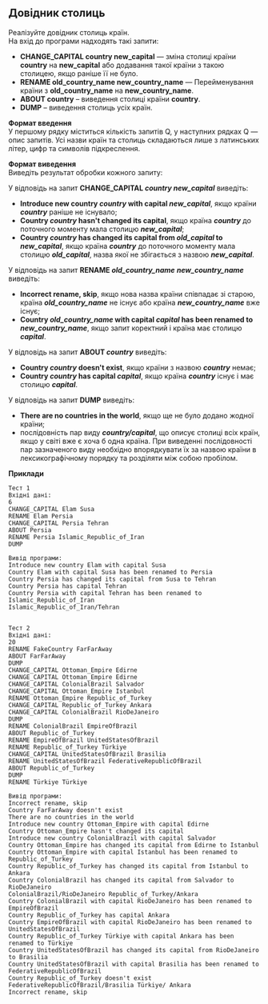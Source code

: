 ## Довідник столиць
Реалізуйте довідник столиць країн.  
На вхід до програми надходять такі запити:
- **CHANGE_CAPITAL country new_capital** — зміна столиці країни **country** на **new_capital** або додавання такої 
країни з такою столицею, якщо раніше її не було.
- **RENAME old_country_name new_country_name** — Перейменування країни з **old_country_name** на **new_country_name**.
- **ABOUT country** – виведення столиці країни **country**.
- **DUMP** – виведення столиць усіх країн.

**Формат введення**  
У першому рядку міститься кількість запитів Q, у наступних рядках Q — опис запитів. Усі назви країн та столиць
складаються лише з латинських літер, цифр та символів підкреслення.

**Формат виведення**  
Виведіть результат обробки кожного запиту:

У відповідь на запит **CHANGE_CAPITAL *country* *new_capital*** виведіть:
- **Introduce new country *country* with capital *new_capital***, якщо країни ***country*** раніше не існувало;
- **Country *country* hasn't changed its capital**, якщо країна ***country*** до поточного моменту мала столицю 
***new_capital***;
- **Country *country* has changed its capital from *old_capital* to *new_capital***, якщо країна ***country***
до поточного моменту мала столицю ***old_capital***, назва якої не збігається з назвою ***new_capital***.

У відповідь на запит **RENAME *old_country_name*** ***new_country_name*** виведіть:
- **Incorrect rename, skip**, якщо нова назва країни співпадає зі старою, країна ***old_country_name*** 
не існує або країна ***new_country_name*** вже існує;
- **Country *old_country_name* with capital *capital* has been renamed to *new_country_name***, якщо запит 
коректний і країна має столицю ***capital***.  

У відповідь на запит **ABOUT *country*** виведіть:
- **Country *country* doesn't exist**, якщо країни з назвою ***country*** немає;
- **Country *country* has capital *capital***, якщо країна ***country*** існує і має столицю ***capital***.

У відповідь на запит **DUMP** виведіть:
- **There are no countries in the world**, якщо ще не було додано жодної країни;
- послідовність пар виду ***country/capital***, що описує столиці всіх країн, якщо у світі вже є хоча б одна 
країна. При виведенні послідовності пар зазначеного виду необхідно впорядкувати їх за назвою країни в 
лексикографічному порядку та розділяти між собою пробілом.

**Приклади**
```
Тест 1
Вхідні дані:
6
CHANGE_CAPITAL Elam Susa
RENAME Elam Persia
CHANGE_CAPITAL Persia Tehran
ABOUT Persia
RENAME Persia Islamic_Republic_of_Iran
DUMP

Вивід програми:
Introduce new country Elam with capital Susa
Country Elam with capital Susa has been renamed to Persia
Country Persia has changed its capital from Susa to Tehran
Country Persia has capital Tehran
Country Persia with capital Tehran has been renamed to Islamic_Republic_of_Iran
Islamic_Republic_of_Iran/Tehran


Тест 2
Вхідні дані:
20
RENAME FakeCountry FarFarAway
ABOUT FarFarAway
DUMP
CHANGE_CAPITAL Ottoman_Empire Edirne
CHANGE_CAPITAL Ottoman_Empire Edirne
CHANGE_CAPITAL ColonialBrazil Salvador
CHANGE_CAPITAL Ottoman_Empire Istanbul
RENAME Ottoman_Empire Republic_of_Turkey
CHANGE_CAPITAL Republic_of_Turkey Ankara
CHANGE_CAPITAL ColonialBrazil RioDeJaneiro
DUMP
RENAME ColonialBrazil EmpireOfBrazil
ABOUT Republic_of_Turkey
RENAME EmpireOfBrazil UnitedStatesOfBrazil
RENAME Republic_of_Turkey Türkiye
CHANGE_CAPITAL UnitedStatesOfBrazil Brasilia
RENAME UnitedStatesOfBrazil FederativeRepublicOfBrazil
ABOUT Republic_of_Turkey
DUMP
RENAME Türkiye Türkiye

Вивід програми:
Incorrect rename, skip
Country FarFarAway doesn't exist
There are no countries in the world
Introduce new country Ottoman_Empire with capital Edirne
Country Ottoman_Empire hasn't changed its capital
Introduce new country ColonialBrazil with capital Salvador
Country Ottoman_Empire has changed its capital from Edirne to Istanbul
Country Ottoman_Empire with capital Istanbul has been renamed to Republic_of_Turkey
Country Republic_of_Turkey has changed its capital from Istanbul to Ankara
Country ColonialBrazil has changed its capital from Salvador to RioDeJaneiro
ColonialBrazil/RioDeJaneiro Republic_of_Turkey/Ankara
Country ColonialBrazil with capital RioDeJaneiro has been renamed to EmpireOfBrazil
Country Republic_of_Turkey has capital Ankara
Country EmpireOfBrazil with capital RioDeJaneiro has been renamed to UnitedStatesOfBrazil
Country Republic_of_Turkey Türkiye with capital Ankara has been renamed to Türkiye
Country UnitedStatesOfBrazil has changed its capital from RioDeJaneiro to Brasilia
Country UnitedStatesOfBrazil with capital Brasilia has been renamed to FederativeRepublicOfBrazil
Country Republic_of_Turkey doesn't exist
FederativeRepublicOfBrazil/Brasilia Türkiye/ Ankara
Incorrect rename, skip
```

